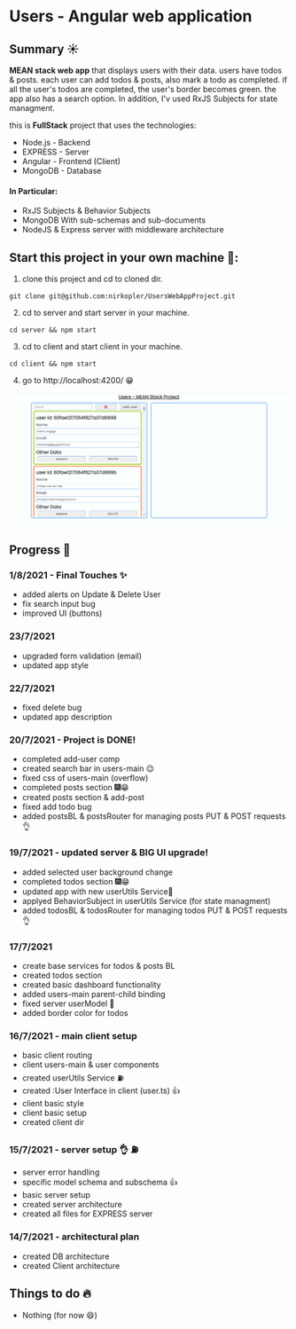 # Users - Angular web application
## Summary ☀️
**MEAN stack web app** that displays users with their data. users have todos & posts. each user can add todos & posts, also mark a todo as completed. if all the user's todos are completed, the user's border becomes green. the app also has a search option.
In addition, I'v used RxJS Subjects for state managment.

this is **FullStack** project that uses the technologies:
* Node.js - Backend
* EXPRESS - Server
* Angular - Frontend (Client)
* MongoDB - Database

#### In Particular: 
* RxJS Subjects & Behavior Subjects
* MongoDB With sub-schemas and sub-documents
* NodeJS & Express server with middleware architecture

## Start this project in your own machine 🤖:
1. clone this project and cd to cloned dir.  
```
git clone git@github.com:nirkopler/UsersWebAppProject.git
```
2. cd to server and start server in your machine. 
``` 
cd server && npm start
```
3. cd to client and start client in your machine.  
```
cd client && npm start
```
4. go to http://localhost:4200/ 😁

![gif of users project](UsersProjectGif.gif)

## Progress 💪
### 1/8/2021 - Final Touches ✨
* added alerts on Update & Delete User
* fix search input bug
* improved UI (buttons)

### 23/7/2021
* upgraded form validation (email)
* updated app style

### 22/7/2021
* fixed delete bug
* updated app description

### 20/7/2021 - Project is DONE!
* completed add-user comp
* created search bar in users-main 😉
* fixed css of users-main (overflow)
* completed posts section 🎆😁
* created posts section & add-post
* fixed add todo bug
* added postsBL & postsRouter for managing posts PUT & POST requests 👌

### 19/7/2021 - updated server & BIG UI upgrade!
* added selected user background change
* completed todos section 🎆😁
* updated app with new userUtils Service🥰
* applyed BehaviorSubject in userUtils Service (for state managment)
* added todosBL & todosRouter for managing todos PUT & POST requests 👌

### 17/7/2021
* create base services for todos & posts BL 
* created todos section
* created basic dashboard functionality
* added users-main parent-child binding
* fixed server userModel 🚀
* added border color for todos

### 16/7/2021 - main client setup
* basic client routing
* client users-main & user components
* created userUtils Service ⛽
* created :User Interface in client (user.ts) 👍
* client basic style
* client basic setup
* created client dir

### 15/7/2021 - server setup 👌 ⛽
* server error handling
* specific model schema and subschema 👍
* basic server setup 
* created server architecture
* created all files for EXPRESS server

### 14/7/2021 - architectural plan
* created DB architecture
* created Client architecture

## Things to do 🔥
* Nothing (for now 😄)